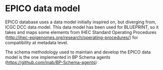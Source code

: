 EPICO data model
========================

EPICO database uses a data model initially inspired on, but diverging from, ICGC DCC data model.
This data model has been used for BLUEPRINT, so it takes and maps some elements from IHEC Standard Operating Procedures (http://ihec-epigenomes.org/research/operating-procedures/) for compatibility at metadata level.

The schema methodology used to maintain and develop the EPICO data model is the one implemented in BP Schema agents (https://github.com/inab/BP-Schema-agents)
